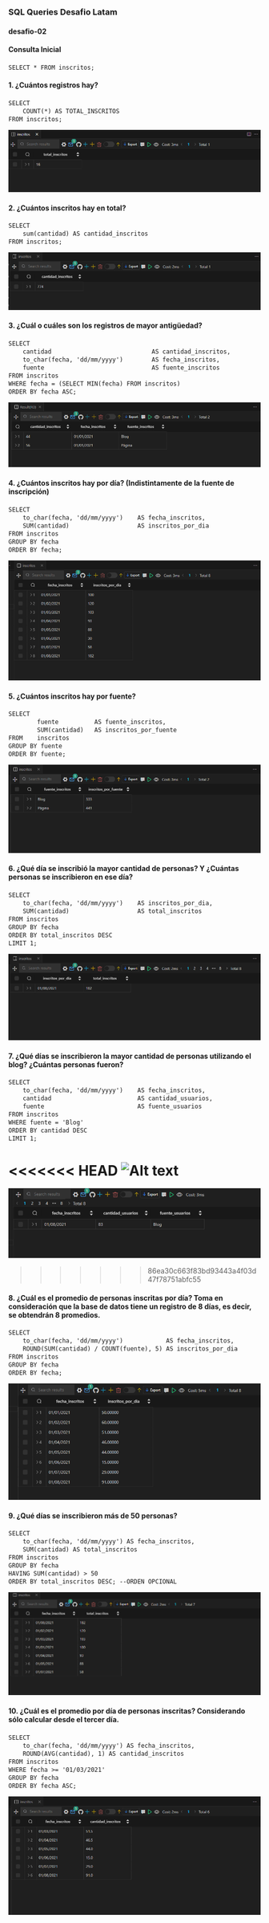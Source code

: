 ### SQL Queries Desafio Latam 
#### desafio-02 

#### Consulta Inicial 

```
SELECT * FROM inscritos;
```

#### 1. ¿Cuántos registros hay?

```
SELECT 
    COUNT(*) AS TOTAL_INSCRITOS 
FROM inscritos;
```

![Alt text](https://github.com/illancapan/desafioSQL-02/blob/main/imagenes/1.png)

#### 2. ¿Cuántos inscritos hay en total?

```
SELECT 
    sum(cantidad) AS cantidad_inscritos 
FROM inscritos;
```

![Alt text](https://github.com/illancapan/desafioSQL-02/blob/main/imagenes/2.png)

#### 3. ¿Cuál o cuáles son los registros de mayor antigüedad?

```
SELECT 
    cantidad                            AS cantidad_inscritos, 
    to_char(fecha, 'dd/mm/yyyy')        AS fecha_inscritos, 
    fuente                              AS fuente_inscritos
FROM inscritos 
WHERE fecha = (SELECT MIN(fecha) FROM inscritos)
ORDER BY fecha ASC;
```

![Alt text](https://github.com/illancapan/desafioSQL-02/blob/main/imagenes/3.png)

#### 4. ¿Cuántos inscritos hay por día? (Indistintamente de la fuente de inscripción)

```
SELECT 
    to_char(fecha, 'dd/mm/yyyy')    AS fecha_inscritos,  
    SUM(cantidad)                   AS inscritos_por_dia 
FROM inscritos 
GROUP BY fecha 
ORDER BY fecha;
```

![Alt text](https://github.com/illancapan/desafioSQL-02/blob/main/imagenes/4.png)

#### 5. ¿Cuántos inscritos hay por fuente?

```
SELECT
        fuente          AS fuente_inscritos, 
        SUM(cantidad)   AS inscritos_por_fuente
FROM    inscritos
GROUP BY fuente
ORDER BY fuente;
```

![Alt text](https://github.com/illancapan/desafioSQL-02/blob/main/imagenes/5.png)


#### 6. ¿Qué día se inscribió la mayor cantidad de personas? Y ¿Cuántas personas se inscribieron en ese día?

```
SELECT 
    to_char(fecha, 'dd/mm/yyyy')    AS inscritos_por_dia,
    SUM(cantidad)                   AS total_inscritos 
FROM inscritos 
GROUP BY fecha
ORDER BY total_inscritos DESC
LIMIT 1;
```

![Alt text](https://github.com/illancapan/desafioSQL-02/blob/main/imagenes/6.png)

#### 7. ¿Qué días se inscribieron la mayor cantidad de personas utilizando el blog? ¿Cuántas personas fueron?

```
SELECT 
    to_char(fecha, 'dd/mm/yyyy')    AS fecha_inscritos, 
    cantidad                        AS cantidad_usuarios,
    fuente                          AS fuente_usuarios
FROM inscritos 
WHERE fuente = 'Blog' 
ORDER BY cantidad DESC
LIMIT 1;
```

<<<<<<< HEAD
![Alt text](D:\DESAFIO-LATAM\SQL-I\DESAFIO-02\desafioSQL-02\imagenes\7.png)
=======
![Alt text](https://github.com/illancapan/desafioSQL-02/blob/main/imagenes/7.png)
>>>>>>> 86ea30c663f83bd93443a4f03d47f78751abfc55

#### 8. ¿Cuál es el promedio de personas inscritas por día? Toma en consideración que la base de datos tiene un registro de 8 días, es decir, se obtendrán 8 promedios.

```
SELECT 
    to_char(fecha, 'dd/mm/yyyy')            AS fecha_inscritos, 
    ROUND(SUM(cantidad) / COUNT(fuente), 5) AS inscritos_por_dia
FROM inscritos
GROUP BY fecha
ORDER BY fecha;
```

![Alt text](https://github.com/illancapan/desafioSQL-02/blob/main/imagenes/8.png)

#### 9. ¿Qué días se inscribieron más de 50 personas?

```
SELECT 
    to_char(fecha, 'dd/mm/yyyy') AS fecha_inscritos,  
    SUM(cantidad) AS total_inscritos 
FROM inscritos 
GROUP BY fecha  
HAVING SUM(cantidad) > 50
ORDER BY total_inscritos DESC; --ORDEN OPCIONAL
```

![Alt text](https://github.com/illancapan/desafioSQL-02/blob/main/imagenes/9.png)

#### 10. ¿Cuál es el promedio por día de personas inscritas? Considerando sólo calcular desde el tercer día.

```
SELECT 
    to_char(fecha, 'dd/mm/yyyy') AS fecha_inscritos,
    ROUND(AVG(cantidad), 1) AS cantidad_inscritos
FROM inscritos
WHERE fecha >= '01/03/2021'
GROUP BY fecha
ORDER BY fecha ASC;
```
![Alt text](https://github.com/illancapan/desafioSQL-02/blob/main/imagenes/10.png)

